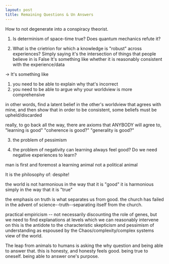 ```yaml
---
layout: post
title: Remaining Questions & Un Answers
---
```


How to not degenerate into a conspiracy theorist.

1. Is determinism of space-time true? Does quantum mechanics refute it?

2. What is the crietrion for which a knowledge is "robust" across experiences?
Simply saying it's the intersection of things that people believe in is False
It's something like whether it is reasonably consistent with the experience/data

-> It's something like
1) you need to be able to explain why that's incorrect
2) you need to be able to argue why your worldview is more comprehensive

in other words, find a latent belief in the other's worldview that agrees with mine,
and then show that in order to be consistent, some beliefs must be upheld/discarded

really, to go back all the way, there are axioms that ANYBODY will agree to,
"learning is good"
"coherence is good?"
"generality is good?"

3. the problem of pessimism

4. the problem of negativity
can learning always feel good? Do we need negative experiences to learn?


man is first and foremost a learning animal
not a political animal

It is the philosophy of: despite!


the world is not harmonious in the way that it is "good"
it is harmonious simply in the way that it is "true"

the emphasis on truth is what separates us from good.
the church has failed in the advent of science--truth--separating itself from the church.


practical empiricism
-- not necessarily discounting the role of genes,
but we need to find explanations at levels which we can reasonably intervene on
this is the antidote to the characteristic skepticism and pessimism of understanding
as espoused by the Chaos/complexity/complex systems view of the world.


The leap from animals to humans is asking the why question and being able to answer that.
this is honesty, and honesty feels good.
being true to oneself. being able to answer one's purpose.